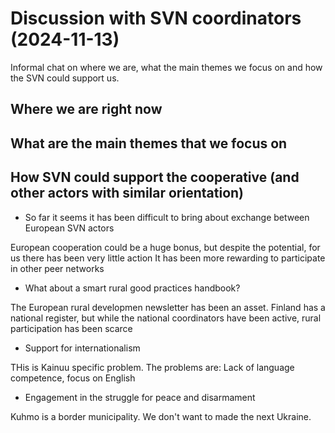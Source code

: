 # Discussion with SVN coordinators (2024-11-13)

Informal chat on where we are, what the main themes we focus on and how the SVN could support us. 
  
## Where we are right now

## What are the main themes that we focus on

## How SVN could support the cooperative (and other actors with similar orientation)




* So far it seems it has been difficult to bring about exchange between European SVN actors

European cooperation could be a huge bonus, but despite the potential, for us there has been very little action
It has been more rewarding to participate in other peer networks
  
* What about a smart rural good practices handbook?

The European rural developmen newsletter has been an asset.
Finland has a national register, but while the national coordinators have been active, rural participation has been scarce
  
* Support for internationalism

THis is Kainuu specific problem. The problems are: Lack of language competence, focus on English
  
* Engagement in the struggle for peace and disarmament

Kuhmo is a border municipality. We don't want to made the next Ukraine.  
  
